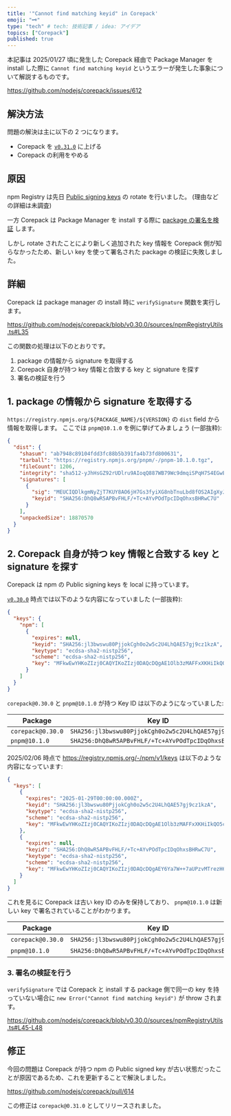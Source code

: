 ```yaml
---
title: '"Cannot find matching keyid" in Corepack'
emoji: "🗝️"
type: "tech" # tech: 技術記事 / idea: アイデア
topics: ["Corepack"]
published: true
---
```


本記事は 2025/01/27 頃に発生した Corepack 経由で Package Manager を install した際に `Cannot find matching keyid` というエラーが発生した事象について解説するものです。

https://github.com/nodejs/corepack/issues/612

## 解決方法

問題の解決は主に以下の 2 つになります。

- Corepack を [`v0.31.0`](https://github.com/nodejs/corepack/releases/tag/v0.31.0) に上げる
- Corepack の利用をやめる

## 原因

npm Registry は先日 [Public signing keys](https://registry.npmjs.org/-/npm/v1/keys) の rotate を行いました。 (理由などの詳細は未調査)

一方 Corepack は Package Manager を install する際に [package の署名を検証](https://docs.npmjs.com/verifying-registry-signatures) します。

しかし rotate されたことにより新しく追加された key 情報を Corepack 側が知らなかったため、新しい key を使って署名された package の検証に失敗しました。

## 詳細

Corepack は package manager の install 時に `verifySignature` 関数を実行します。

https://github.com/nodejs/corepack/blob/v0.30.0/sources/npmRegistryUtils.ts#L35

この関数の処理は以下のとおりです。

1. package の情報から signature を取得する
2. Corepack 自身が持つ key 情報と合致する key と signature を探す
3. 署名の検証を行う

## 1. package の情報から signature を取得する

`https://registry.npmjs.org/${PACKAGE_NAME}/${VERSION}` の `dist` field から情報を取得します。
ここでは `pnpm@10.1.0` を例に挙げてみましょう (一部抜粋):

```json
{
  "dist": {
    "shasum": "ab7948c89104fdd3fc88b5b391fa4b73fd800631",
    "tarball": "https://registry.npmjs.org/pnpm/-/pnpm-10.1.0.tgz",
    "fileCount": 1206,
    "integrity": "sha512-yJhHsGZ92rUDlru9AIoqQ887WB79Wc9dmqiSPqH7S4EGwEHVQNCKywlQN1lNc+vFHh7InuQMiLMLimbA+uCsGw==",
    "signatures": [
      {
        "sig": "MEUCIQDlkgmNyZjT7KUY8AO6jH7Gs3fyiXG8nbTnuLbd8fOS2AIgXyJ6SaYhumMFzUYQAZPJGhsnlaD5N0X2MZsbG+eS/Xo=",
        "keyid": "SHA256:DhQ8wR5APBvFHLF/+Tc+AYvPOdTpcIDqOhxsBHRwC7U"
      }
    ],
    "unpackedSize": 18870570
  }
}
```

## 2. Corepack 自身が持つ key 情報と合致する key と signature を探す

Corepack は npm の Public signing keys を local に持っています。

[`v0.30.0`](https://github.com/nodejs/corepack/blob/v0.30.0/config.json) 時点では以下のような内容になっていました (一部抜粋):

```json
{
  "keys": {
    "npm": [
      {
        "expires": null,
        "keyid": "SHA256:jl3bwswu80PjjokCgh0o2w5c2U4LhQAE57gj9cz1kzA",
        "keytype": "ecdsa-sha2-nistp256",
        "scheme": "ecdsa-sha2-nistp256",
        "key": "MFkwEwYHKoZIzj0CAQYIKoZIzj0DAQcDQgAE1Olb3zMAFFxXKHiIkQO5cJ3Yhl5i6UPp+IhuteBJbuHcA5UogKo0EWtlWwW6KSaKoTNEYL7JlCQiVnkhBktUgg=="
      }
    ]
  }
}
```

`corepack@0.30.0` と `pnpm@10.1.0` が持つ Key ID は以下のようになっていました:

| Package           | Key ID                                               |
| ----------------- | ---------------------------------------------------- |
| `corepack@0.30.0` | `SHA256:jl3bwswu80PjjokCgh0o2w5c2U4LhQAE57gj9cz1kzA` |
| `pnpm@10.1.0`     | `SHA256:DhQ8wR5APBvFHLF/+Tc+AYvPOdTpcIDqOhxsBHRwC7U` |

2025/02/06 時点で https://registry.npmjs.org/-/npm/v1/keys は以下のような内容になっています:

```json
{
  "keys": [
    {
      "expires": "2025-01-29T00:00:00.000Z",
      "keyid": "SHA256:jl3bwswu80PjjokCgh0o2w5c2U4LhQAE57gj9cz1kzA",
      "keytype": "ecdsa-sha2-nistp256",
      "scheme": "ecdsa-sha2-nistp256",
      "key": "MFkwEwYHKoZIzj0CAQYIKoZIzj0DAQcDQgAE1Olb3zMAFFxXKHiIkQO5cJ3Yhl5i6UPp+IhuteBJbuHcA5UogKo0EWtlWwW6KSaKoTNEYL7JlCQiVnkhBktUgg=="
    },
    {
      "expires": null,
      "keyid": "SHA256:DhQ8wR5APBvFHLF/+Tc+AYvPOdTpcIDqOhxsBHRwC7U",
      "keytype": "ecdsa-sha2-nistp256",
      "scheme": "ecdsa-sha2-nistp256",
      "key": "MFkwEwYHKoZIzj0CAQYIKoZIzj0DAQcDQgAEY6Ya7W++7aUPzvMTrezH6Ycx3c+HOKYCcNGybJZSCJq/fd7Qa8uuAKtdIkUQtQiEKERhAmE5lMMJhP8OkDOa2g=="
    }
  ]
}
```

これを見るに Corepack は古い key ID のみを保持しており、 `pnpm@10.1.0` は新しい key で署名されていることがわかります。

| Package           | Key ID                                               |     |
| ----------------- | ---------------------------------------------------- | --- |
| `corepack@0.30.0` | `SHA256:jl3bwswu80PjjokCgh0o2w5c2U4LhQAE57gj9cz1kzA` | Old |
| `pnpm@10.1.0`     | `SHA256:DhQ8wR5APBvFHLF/+Tc+AYvPOdTpcIDqOhxsBHRwC7U` | New |

### 3. 署名の検証を行う

`verifySignature` では Corepack と install する package 側で同一の key を持っていない場合に `new Error("Cannot find matching keyid")` が throw されます。

https://github.com/nodejs/corepack/blob/v0.30.0/sources/npmRegistryUtils.ts#L45-L48

## 修正

今回の問題は Corepack が持つ npm の Public signed key が古い状態だったことが原因であるため、これを更新することで解決しました。

https://github.com/nodejs/corepack/pull/614

この修正は `corepack@0.31.0` としてリリースされました。
